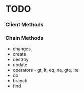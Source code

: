 # TODO

### Client Methods

### Chain Methods
* changes
* create
* destroy
* update
* operators - gt, lt, eq, ne, gte, lte
* do
* branch
* find

